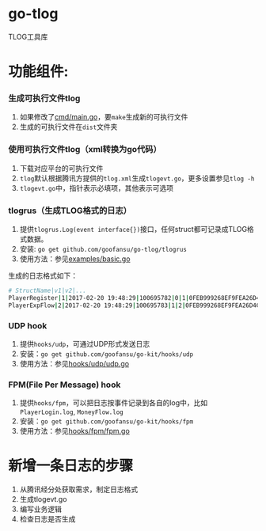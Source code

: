 go-tlog
=======

TLOG工具库

# 功能组件:

### 生成可执行文件tlog
1. 如果修改了[cmd/main.go](./cmd/main.go)，要`make`生成新的可执行文件
2. 生成的可执行文件在`dist`文件夹

### 使用可执行文件tlog（xml转换为go代码）
1. 下载对应平台的可执行文件
2. `tlog`默认根据腾讯方提供的`tlog.xml`生成`tlogevt.go`，更多设置参见`tlog -h`
3. `tlogevt.go`中，指针表示必填项，其他表示可选项

### tlogrus（生成TLOG格式的日志）
1. 提供`tlogrus.Log(event interface{})`接口，任何struct都可记录成TLOG格式数据。
2. 安装: `go get github.com/goofansu/go-tlog/tlogrus`
3. 使用方法：参见[examples/basic.go](examples/basic/basic.go)

生成的日志格式如下：
```bash
# StructName|v1|v2|...
PlayerRegister|1|2017-02-20 19:48:29|100695782|0|1|0FEB999268EF9FEA26D4CB219C37910D|NULL|NULL|NULL|Unicom|NULL|0|0|0|1|NULL|0|NULL|NULL|NULL
PlayerExpFlow|2|2017-02-20 19:48:29|100695783|1|2|0FEB999268EF9FEA26D4CB219C37910C|0|0|0|0|0|0
```

### UDP hook
1. 提供`hooks/udp`，可通过UDP形式发送日志
2. 安装：`go get github.com/goofansu/go-kit/hooks/udp`
3. 使用方法：参见[hooks/udp/udp.go](hooks/udp/udp.go)

### FPM(File Per Message) hook
1. 提供`hooks/fpm`，可以把日志按事件记录到各自的log中，比如`PlayerLogin.log`, `MoneyFlow.log`
2. 安装：`go get github.com/goofansu/go-kit/hooks/fpm`
3. 使用方法：参见[hooks/fpm/fpm.go](hooks/fpm/fpm.go)

# 新增一条日志的步骤
1. 从腾讯经分处获取需求，制定日志格式
2. 生成tlogevt.go
3. 编写业务逻辑
4. 检查日志是否生成
